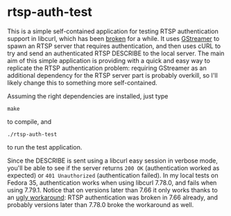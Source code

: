 rtsp-auth-test
==============

This is a simple self-contained application for testing RTSP authentication support in libcurl, which has been [broken](https://curl.se/docs/knownbugs.html#RTSP_authentication_breaks_witho) for a while. It uses [GStreamer](https://gstreamer.freedesktop.org/documentation/gst-rtsp-server/) to spawn an RTSP server that requires authentication, and then uses cURL to try and send an authenticated RTSP DESCRIBE to the local server. The main aim of this simple application is providing with a quick and easy way to replicate the RTSP authentication problem: requiring GStreamer as an additional dependency for the RTSP server part is probably overkill, so I'll likely change this to something more self-contained.

Assuming the right dependencies are installed, just type

	make

to compile, and

	./rtsp-auth-test

to run the test application.

Since the DESCRIBE is sent using a libcurl easy session in verbose mode, you'll be able to see if the server returns `200 OK` (authentication worked as expected) or `401 Unauthorized` (authentication failed). In my local tests on Fedora 35, authentication works when using libcurl 7.78.0, and fails when using 7.79.1. Notice that on versions later than 7.66 it only works thanks to an [ugly workaround](https://github.com/curl/curl/pull/4750): RTSP authentication was broken in 7.66 already, and probably versions later than 7.78.0 broke the workaround as well.
